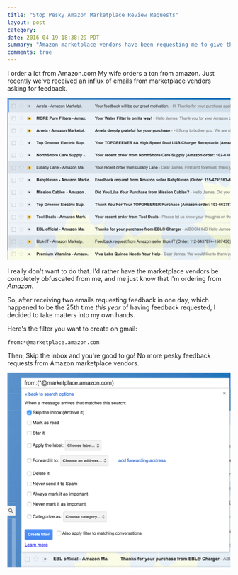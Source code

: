 ```yaml
---
title: "Stop Pesky Amazon Marketplace Review Requests"
layout: post
category: 
date: 2016-04-19 18:38:29 PDT
summary: "Amazon marketplace vendors have been requesting me to give them feedback a lot lately. No. Here's how to stop it."
comments: true
---
```


<span class='newthought'>I order a lot from Amazon.com</span> My wife orders a ton from amazon. Just recently we've received an influx of emails from marketplace vendors asking for feedback.

<img src="/images/feedback_requests.png" alt="Look at all these pests"/>

I really don't want to do that. I'd rather have the marketplace vendors be completely obfuscated from me, and me just know that I'm ordering from _Amazon_.

So, after receiving two emails requesting feedback in one day, which happened to be the 25th time _this year_ of having feedback requested, I decided to take matters into my own hands.

Here's the filter you want to create on gmail:
```
from:*@marketplace.amazon.com 
```

Then, Skip the inbox and you're good to go! No more pesky feedback requests from Amazon marketplace vendors.

<img src="/images/feedback_filter.png" alt="Pester me no more."/>

